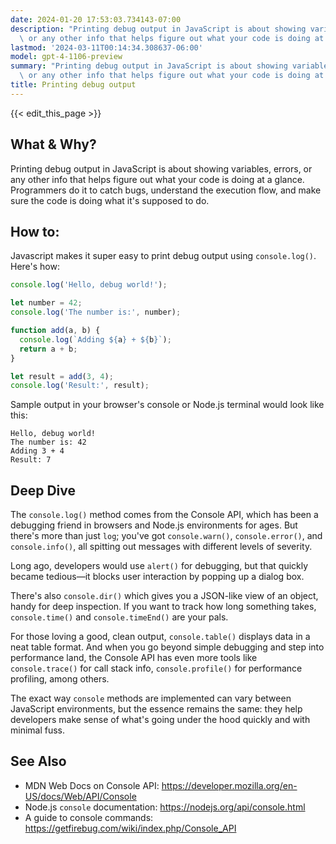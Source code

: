 ```yaml
---
date: 2024-01-20 17:53:03.734143-07:00
description: "Printing debug output in JavaScript is about showing variables, errors,\
  \ or any other info that helps figure out what your code is doing at a glance.\u2026"
lastmod: '2024-03-11T00:14:34.308637-06:00'
model: gpt-4-1106-preview
summary: "Printing debug output in JavaScript is about showing variables, errors,\
  \ or any other info that helps figure out what your code is doing at a glance.\u2026"
title: Printing debug output
---
```


{{< edit_this_page >}}

## What & Why?

Printing debug output in JavaScript is about showing variables, errors, or any other info that helps figure out what your code is doing at a glance. Programmers do it to catch bugs, understand the execution flow, and make sure the code is doing what it's supposed to do.

## How to:

Javascript makes it super easy to print debug output using `console.log()`. Here's how:

```javascript
console.log('Hello, debug world!');

let number = 42;
console.log('The number is:', number);

function add(a, b) {
  console.log(`Adding ${a} + ${b}`);
  return a + b;
}

let result = add(3, 4);
console.log('Result:', result);
```

Sample output in your browser's console or Node.js terminal would look like this:

```
Hello, debug world!
The number is: 42
Adding 3 + 4
Result: 7
```

## Deep Dive

The `console.log()` method comes from the Console API, which has been a debugging friend in browsers and Node.js environments for ages. But there's more than just `log`; you've got `console.warn()`, `console.error()`, and `console.info()`, all spitting out messages with different levels of severity.

Long ago, developers would use `alert()` for debugging, but that quickly became tedious—it blocks user interaction by popping up a dialog box.

There's also `console.dir()` which gives you a JSON-like view of an object, handy for deep inspection. If you want to track how long something takes, `console.time()` and `console.timeEnd()` are your pals.

For those loving a good, clean output, `console.table()` displays data in a neat table format. And when you go beyond simple debugging and step into performance land, the Console API has even more tools like `console.trace()` for call stack info, `console.profile()` for performance profiling, among others.

The exact way `console` methods are implemented can vary between JavaScript environments, but the essence remains the same: they help developers make sense of what's going under the hood quickly and with minimal fuss.

## See Also

- MDN Web Docs on Console API: https://developer.mozilla.org/en-US/docs/Web/API/Console
- Node.js `console` documentation: https://nodejs.org/api/console.html
- A guide to console commands: https://getfirebug.com/wiki/index.php/Console_API
